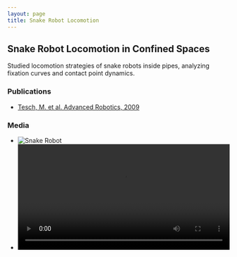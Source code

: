```yaml
---
layout: page
title: Snake Robot Locomotion
---
```


## Snake Robot Locomotion in Confined Spaces

Studied locomotion strategies of snake robots inside pipes, analyzing fixation curves and contact point dynamics.  

### Publications
- [Tesch, M. et al. Advanced Robotics, 2009](https://www.cs.cmu.edu/~mtesch/publications/Advanced_Robotics_2009.pdf)

### Media
- ![Snake Robot](/assets/images/res1-lab.jpg)
- <video width="100%" controls>
  <source src="/assets/videos/res1.mp4" type="video/mp4">
</video>
